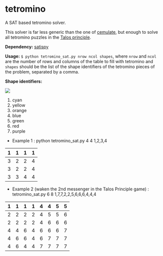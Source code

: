 # tetromino
A SAT based tetromino solver.

This solver is far less generic than the one of [cemulate](https://github.com/cemulate/polyomino-solver), but enough to solve all tetromino puzzles in the [Talos principle](http://www.croteam.com/talosprinciple/).

**Dependency:** [satispy](https://github.com/netom/satispy)

**Usage:** `$ python tetromino_sat.py nrow ncol shapes`, where `nrow` and `ncol` are the number of rows and columns of the table to fill with tetromino and `shapes` should be the list of the shape identifiers of the tetromino pieces of the problem, separated by a comma.

**Shape identifiers:**

![](https://vignette.wikia.nocookie.net/tetrisconcept/images/c/ca/Tetromino_image.png/revision/latest/scale-to-width-down/340?cb=20090706171943)

1. cyan
2. yellow
3. orange
4. blue
5. green
6. red
7. purple

* Example 1 : python tetromino_sat.py 4 4 1,2,3,4

| 1 | 1 | 1 | 1 |
|---|---|---|---|
| 3 | 2 | 2 | 4 |
| 3 | 2 | 2 | 4 |
| 3 | 3 | 4 | 4 |

* Example 2 (waken the 2nd messenger in the Talos Principle game) : tetromino_sat.py 6 8 1,7,7,2,2,5,6,6,6,4,4,4

| 1 | 1 | 1 | 1 | 4 | 4 | 5 | 5 |
|---|---|---|---|---|---|---|---|
| 2 | 2 | 2 | 2 | 4 | 5 | 5 | 6 |
| 2 | 2 | 2 | 2 | 4 | 6 | 6 | 6 |
| 4 | 4 | 6 | 4 | 6 | 6 | 6 | 7 |
| 4 | 6 | 6 | 4 | 6 | 7 | 7 | 7 |
| 4 | 6 | 4 | 4 | 7 | 7 | 7 | 7 |
